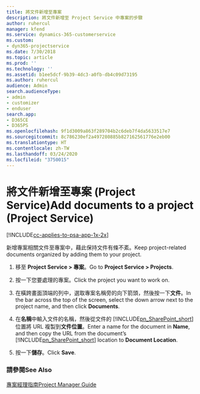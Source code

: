 ```yaml
---
title: 將文件新增至專案
description: 將文件新增至 Project Service 中專案的步驟
author: ruhercul
manager: kfend
ms.service: dynamics-365-customerservice
ms.custom:
- dyn365-projectservice
ms.date: 7/30/2018
ms.topic: article
ms.prod: ''
ms.technology: ''
ms.assetid: b1ee5dcf-9b39-4dc3-a0fb-db4c09d73195
ms.author: ruhercul
audience: Admin
search.audienceType:
- admin
- customizer
- enduser
search.app:
- D365CE
- D365PS
ms.openlocfilehash: 9f1d3009a863f289704b2c6deb7f4da5633517e7
ms.sourcegitcommit: 8c786230ef2a497280885b827162561776e2eb00
ms.translationtype: HT
ms.contentlocale: zh-TW
ms.lasthandoff: 03/24/2020
ms.locfileid: "3750015"
---
```

# <a name="add-documents-to-a-project-project-service"></a><span data-ttu-id="eb836-103">將文件新增至專案 (Project Service)</span><span class="sxs-lookup"><span data-stu-id="eb836-103">Add documents to a project (Project Service)</span></span>

[!INCLUDE[cc-applies-to-psa-app-1x-2x](../includes/cc-applies-to-psa-app-1x-2x.md)]

<span data-ttu-id="eb836-104">新增專案相關文件至專案中，藉此保持文件有條不紊。</span><span class="sxs-lookup"><span data-stu-id="eb836-104">Keep project-related documents organized by adding them to your project.</span></span>  
  
1. <span data-ttu-id="eb836-105">移至 **Project Service > 專案**。</span><span class="sxs-lookup"><span data-stu-id="eb836-105">Go to **Project Service > Projects**.</span></span>  
  
2. <span data-ttu-id="eb836-106">按一下您要處理的專案。</span><span class="sxs-lookup"><span data-stu-id="eb836-106">Click the project you want to work on.</span></span>  
  
3. <span data-ttu-id="eb836-107">在橫跨畫面頂端的列中，選取專案名稱旁的向下箭頭，然後按一下**文件**。</span><span class="sxs-lookup"><span data-stu-id="eb836-107">In the bar across the top of the screen, select the down arrow next to the project name, and then click **Documents**.</span></span>  
  
4. <span data-ttu-id="eb836-108">在**名稱**中輸入文件的名稱，然後從文件的 [!INCLUDE[pn_SharePoint_short](../includes/pn-sharepoint-short.md)] 位置將 URL 複製到**文件位置**。</span><span class="sxs-lookup"><span data-stu-id="eb836-108">Enter a name for the document in **Name**,  and then copy the URL from the document’s [!INCLUDE[pn_SharePoint_short](../includes/pn-sharepoint-short.md)] location to **Document Location**.</span></span>  
  
5. <span data-ttu-id="eb836-109">按一下**儲存**。</span><span class="sxs-lookup"><span data-stu-id="eb836-109">Click **Save**.</span></span>  
  
### <a name="see-also"></a><span data-ttu-id="eb836-110">請參閱</span><span class="sxs-lookup"><span data-stu-id="eb836-110">See Also</span></span>  
 [<span data-ttu-id="eb836-111">專案經理指南</span><span class="sxs-lookup"><span data-stu-id="eb836-111">Project Manager Guide</span></span>](../project-service/project-manager-guide.md)
